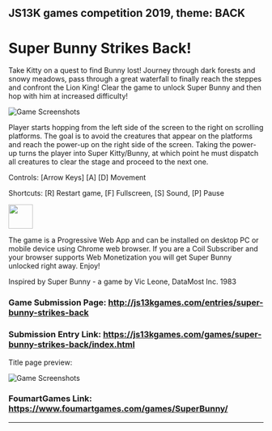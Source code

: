 ## JS13K games competition 2019, theme: BACK

# Super Bunny Strikes Back!

Take Kitty on a quest to find Bunny lost! Journey through dark forests and snowy meadows, pass through a great waterfall to finally reach the steppes and confront the Lion King! Clear the game to unlock Super Bunny and then hop with him at increased difficulty!

![Game Screenshots](https://www.foumartgames.com/games/SuperBunny/bunny_jump.gif)

Player starts hopping from the left side of the screen to the right on scrolling platforms. The goal is to avoid the creatures that appear on the platforms and reach the power-up on the right side of the screen. Taking the power-up turns the player into Super Kitty/Bunny, at which point he must dispatch all creatures to clear the stage and proceed to the next one.

Controls: [Arrow Keys] [A] [D] Movement

Shortcuts: [R] Restart game, [F] Fullscreen, [S] Sound, [P] Pause

<img src="https://www.foumartgames.com/games/SuperBunny/icon.png" height="48" width="48">

The game is a Progressive Web App and can be installed on desktop PC or mobile device using Chrome web browser. If you are a Coil Subscriber and your browser supports Web Monetization you will get Super Bunny unlocked right away. Enjoy!

Inspired by Super Bunny - a game by Vic Leone, DataMost Inc. 1983


### Game Submission Page: http://js13kgames.com/entries/super-bunny-strikes-back
### Submission Entry Link: https://js13kgames.com/games/super-bunny-strikes-back/index.html

Title page preview:

![Game Screenshots](https://www.foumartgames.com/games/SuperBunny/title_screen_preview.gif)

### FoumartGames Link: https://www.foumartgames.com/games/SuperBunny/

---
